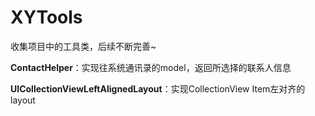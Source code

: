# XYTools
收集项目中的工具类，后续不断完善~



**ContactHelper**：实现往系统通讯录的model，返回所选择的联系人信息

**UICollectionViewLeftAlignedLayout**：实现CollectionView Item左对齐的layout
